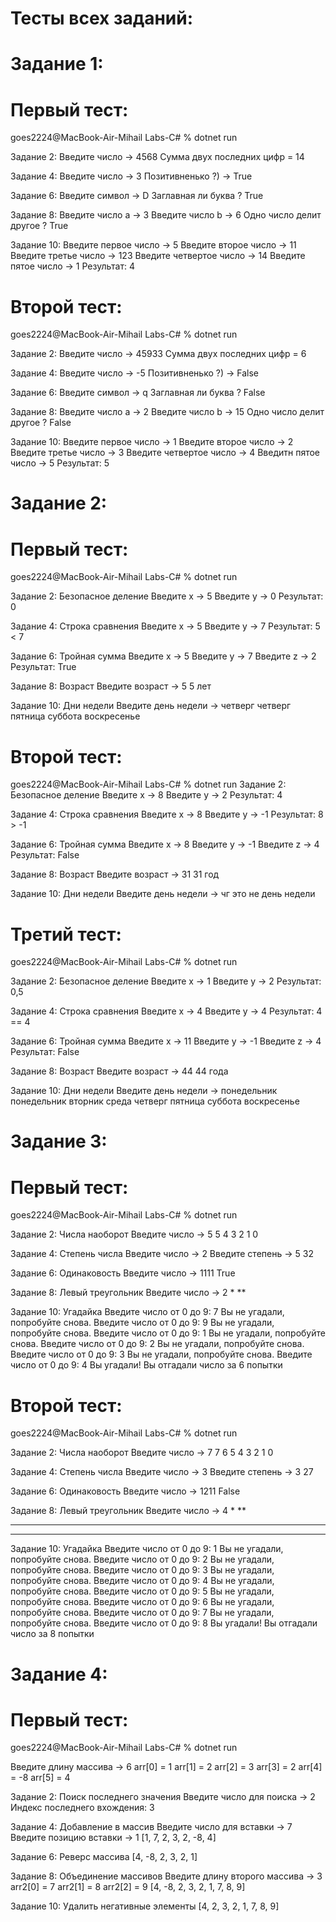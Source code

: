 # Тесты всех заданий:

# Задание 1:

# Первый тест:

goes2224@MacBook-Air-Mihail Labs-C# % dotnet run

Задание 2: Введите число -> 
4568
Сумма двух последних цифр = 14

Задание 4: Введите число -> 
3
Позитивненько ?) -> True

Задание 6: Введите символ -> 
D
Заглавная ли буква ? True

Задание 8: Введите число a -> 
3
Введите число b -> 
6
Одно число делит другое ? True

Задание 10: Введите первое число -> 
5
Введите второе число -> 
11
Введите третье число -> 
123
Введите четвертое число -> 
14
Введите пятое число -> 
1
Результат: 4

# Второй тест:

goes2224@MacBook-Air-Mihail Labs-C# % dotnet run

Задание 2: Введите число -> 
45933 
Сумма двух последних цифр = 6

Задание 4: Введите число -> 
-5
Позитивненько ?) -> False

Задание 6: Введите символ -> 
q
Заглавная ли буква ? False

Задание 8: Введите число a -> 
2
Введите число b -> 
15
Одно число делит другое ? False

Задание 10: Введите первое число -> 
1
Введите второе число -> 
2
Введите третье число -> 
3
Введите четвертое число -> 
4
Введитн пятое число -> 
5
Результат: 5

# Задание 2:

# Первый тест:

goes2224@MacBook-Air-Mihail Labs-C# % dotnet run

Задание 2: Безопасное деление
Введите x -> 5
Введите y -> 0
Результат: 0

Задание 4: Строка сравнения
Введите x -> 5
Введите y -> 7
Результат: 5 < 7

Задание 6: Тройная сумма
Введите x -> 5
Введите y -> 7
Введите z -> 2
Результат: True

Задание 8: Возраст
Введите возраст -> 5
5 лет

Задание 10: Дни недели
Введите день недели -> четверг
четверг
пятница
суббота
воскресенье

# Второй тест:

goes2224@MacBook-Air-Mihail Labs-C# % dotnet run
Задание 2: Безопасное деление
Введите x -> 8
Введите y -> 2
Результат: 4

Задание 4: Строка сравнения
Введите x -> 8
Введите y -> -1
Результат: 8 > -1

Задание 6: Тройная сумма
Введите x -> 8
Введите y -> -1
Введите z -> 4
Результат: False

Задание 8: Возраст
Введите возраст -> 31
31 год

Задание 10: Дни недели
Введите день недели -> чг
это не день недели

# Третий тест:

goes2224@MacBook-Air-Mihail Labs-C# % dotnet run

Задание 2: Безопасное деление
Введите x -> 1 
Введите y -> 2
Результат: 0,5

Задание 4: Строка сравнения
Введите x -> 4
Введите y -> 4
Результат: 4 == 4

Задание 6: Тройная сумма
Введите x -> 11
Введите y -> -1
Введите z -> 4
Результат: False

Задание 8: Возраст
Введите возраст -> 44
44 года

Задание 10: Дни недели
Введите день недели -> понедельник
понедельник
вторник
среда
четверг
пятница
суббота
воскресенье

# Задание 3:

# Первый тест:

goes2224@MacBook-Air-Mihail Labs-C# % dotnet run

Задание 2: Числа наоборот
Введите число -> 5
5 4 3 2 1 0

Задание 4: Степень числа
Введите число -> 2
Введите степень -> 5
32

Задание 6: Одинаковость
Введите число -> 1111
True

Задание 8: Левый треугольник
Введите число -> 2
*
**

Задание 10: Угадайка
Введите число от 0 до 9: 7
Вы не угадали, попробуйте снова.
Введите число от 0 до 9: 9
Вы не угадали, попробуйте снова.
Введите число от 0 до 9: 1
Вы не угадали, попробуйте снова.
Введите число от 0 до 9: 2
Вы не угадали, попробуйте снова.
Введите число от 0 до 9: 3
Вы не угадали, попробуйте снова.
Введите число от 0 до 9: 4
Вы угадали!
Вы отгадали число за 6 попытки

# Второй тест:

goes2224@MacBook-Air-Mihail Labs-C# % dotnet run

Задание 2: Числа наоборот
Введите число -> 7
7 6 5 4 3 2 1 0

Задание 4: Степень числа
Введите число -> 3
Введите степень -> 3
27

Задание 6: Одинаковость
Введите число -> 1211
False

Задание 8: Левый треугольник
Введите число -> 4
*
**
***
****

Задание 10: Угадайка
Введите число от 0 до 9: 1
Вы не угадали, попробуйте снова.
Введите число от 0 до 9: 2
Вы не угадали, попробуйте снова.
Введите число от 0 до 9: 3
Вы не угадали, попробуйте снова.
Введите число от 0 до 9: 4
Вы не угадали, попробуйте снова.
Введите число от 0 до 9: 5
Вы не угадали, попробуйте снова.
Введите число от 0 до 9: 6
Вы не угадали, попробуйте снова.
Введите число от 0 до 9: 7
Вы не угадали, попробуйте снова.
Введите число от 0 до 9: 8
Вы угадали!
Вы отгадали число за 8 попытки

# Задание 4:

# Первый тест:

goes2224@MacBook-Air-Mihail Labs-C# % dotnet run

Введите длину массива ->
6
arr[0] = 1
arr[1] = 2
arr[2] = 3
arr[3] = 2
arr[4] = -8
arr[5] = 4

Задание 2: Поиск последнего значения
Введите число для поиска -> 2
Индекс последнего вхождения: 3

Задание 4: Добавление в массив
Введите число для вставки -> 7
Введите позицию вставки -> 1
[1, 7, 2, 3, 2, -8, 4]

Задание 6: Реверс массива
[4, -8, 2, 3, 2, 1]

Задание 8: Объединение массивов
Введите длину второго массива -> 3  
arr2[0] = 7
arr2[1] = 8
arr2[2] = 9
[4, -8, 2, 3, 2, 1, 7, 8, 9]

Задание 10: Удалить негативные элементы
[4, 2, 3, 2, 1, 7, 8, 9]
